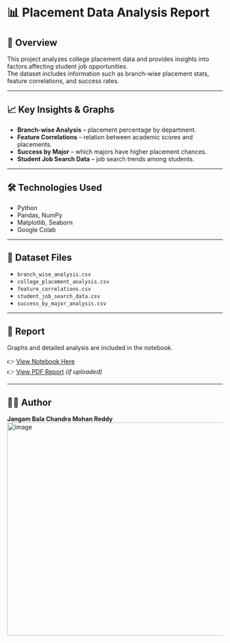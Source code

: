 # 📊 Placement Data Analysis Report

## 📌 Overview
This project analyzes college placement data and provides insights into factors affecting student job opportunities.  
The dataset includes information such as branch-wise placement stats, feature correlations, and success rates.

---

## 📈 Key Insights & Graphs
- **Branch-wise Analysis** – placement percentage by department.  
- **Feature Correlations** – relation between academic scores and placements.  
- **Success by Major** – which majors have higher placement chances.  
- **Student Job Search Data** – job search trends among students.  

---

## 🛠️ Technologies Used
- Python  
- Pandas, NumPy  
- Matplotlib, Seaborn  
- Google Colab  

---

## 📂 Dataset Files
- `branch_wise_analysis.csv`  
- `college_placement_analysis.csv`  
- `feature_correlations.csv`  
- `student_job_search_data.csv`  
- `success_by_major_analysis.csv`

---

## 📑 Report
Graphs and detailed analysis are included in the notebook.  

👉 [View Notebook Here](./Placement_Analysis.ipynb)  
👉 [View PDF Report](./Placement_Report.pdf) *(if uploaded)*  

---

## 👨‍💻 Author
**Jangam Bala Chandra Mohan Reddy**  
<img width="1870" height="497" alt="image" src="https://github.com/user-attachments/assets/980f973f-5fe8-4255-851f-ebebd699dceb" />
